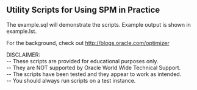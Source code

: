 <h2>Utility Scripts for Using SPM in Practice</h2>

The example.sql will demonstrate the scripts. Example output is shown in example.lst.

For the background, check out http://blogs.oracle.com/optimizer

DISCLAIMER:
   <br/>-- These scripts are provided for educational purposes only.
   <br/>-- They are NOT supported by Oracle World Wide Technical Support.
   <br/>-- The scripts have been tested and they appear to work as intended.
   <br/>-- You should always run scripts on a test instance.

